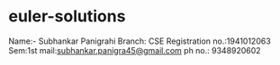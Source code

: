 # euler-solutions
Name:- Subhankar Panigrahi
Branch: CSE
Registration no.:1941012063
Sem:1st
mail:subhankar.panigra45@gmail.com
ph no.: 9348920602
